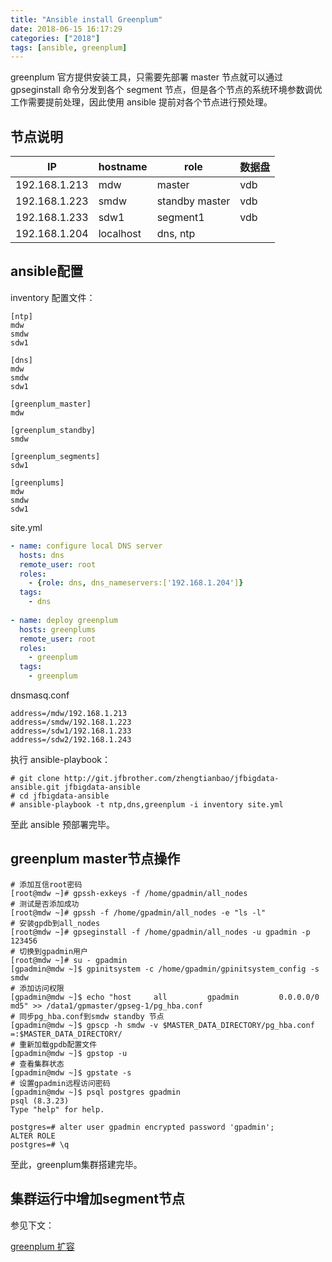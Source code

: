 ```yaml
---
title: "Ansible install Greenplum"
date: 2018-06-15 16:17:29
categories: ["2018"]
tags: [ansible, greenplum]
---
```


greenplum 官方提供安装工具，只需要先部署 master 节点就可以通过 gpseginstall 命令分发到各个 segment 节点，但是各个节点的系统环境参数调优工作需要提前处理，因此使用 ansible 提前对各个节点进行预处理。

## 节点说明

| IP            | hostname  | role           | 数据盘 |
| ------------- | --------- | -------------- | ------ |
| 192.168.1.213 | mdw       | master         | vdb    |
| 192.168.1.223 | smdw      | standby master | vdb    |
| 192.168.1.233 | sdw1      | segment1       | vdb    |
| 192.168.1.204 | localhost | dns, ntp       |        |


## ansible配置

inventory 配置文件：

```
[ntp]
mdw
smdw
sdw1

[dns]
mdw
smdw
sdw1

[greenplum_master]
mdw

[greenplum_standby]
smdw

[greenplum_segments]
sdw1

[greenplums]
mdw
smdw
sdw1
```

site.yml

```yaml
- name: configure local DNS server
  hosts: dns
  remote_user: root
  roles:
    - {role: dns, dns_nameservers:['192.168.1.204']}
  tags:
    - dns
    
- name: deploy greenplum
  hosts: greenplums                                                        
  remote_user: root
  roles:
    - greenplum
  tags:
    - greenplum 
```

dnsmasq.conf

```
address=/mdw/192.168.1.213
address=/smdw/192.168.1.223
address=/sdw1/192.168.1.233
address=/sdw2/192.168.1.243
```

执行 ansible-playbook：

```
# git clone http://git.jfbrother.com/zhengtianbao/jfbigdata-ansible.git jfbigdata-ansible
# cd jfbigdata-ansible
# ansible-playbook -t ntp,dns,greenplum -i inventory site.yml 
```

至此 ansible 预部署完毕。

## greenplum master节点操作

```
# 添加互信root密码
[root@mdw ~]# gpssh-exkeys -f /home/gpadmin/all_nodes
# 测试是否添加成功
[root@mdw ~]# gpssh -f /home/gpadmin/all_nodes -e "ls -l"
# 安装gpdb到all_nodes
[root@mdw ~]# gpseginstall -f /home/gpadmin/all_nodes -u gpadmin -p 123456
# 切换到gpadmin用户
[root@mdw ~]# su - gpadmin
[gpadmin@mdw ~]$ gpinitsystem -c /home/gpadmin/gpinitsystem_config -s smdw
# 添加访问权限
[gpadmin@mdw ~]$ echo "host     all         gpadmin         0.0.0.0/0       md5" >> /data1/gpmaster/gpseg-1/pg_hba.conf
# 同步pg_hba.conf到smdw standby 节点
[gpadmin@mdw ~]$ gpscp -h smdw -v $MASTER_DATA_DIRECTORY/pg_hba.conf =:$MASTER_DATA_DIRECTORY/
# 重新加载gpdb配置文件
[gpadmin@mdw ~]$ gpstop -u
# 查看集群状态
[gpadmin@mdw ~]$ gpstate -s
# 设置gpadmin远程访问密码
[gpadmin@mdw ~]$ psql postgres gpadmin
psql (8.3.23)
Type "help" for help.

postgres=# alter user gpadmin encrypted password 'gpadmin';
ALTER ROLE
postgres=# \q
```

至此，greenplum集群搭建完毕。

## 集群运行中增加segment节点

参见下文：

[greenplum 扩容](https://zhengtianbao.com/posts/add-new-segment-to-greenplum-cluster/)
